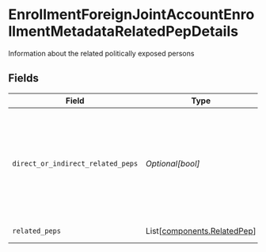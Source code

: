 # EnrollmentForeignJointAccountEnrollmentMetadataRelatedPepDetails

Information about the related politically exposed persons


## Fields

| Field                                                                                                 | Type                                                                                                  | Required                                                                                              | Description                                                                                           | Example                                                                                               |
| ----------------------------------------------------------------------------------------------------- | ----------------------------------------------------------------------------------------------------- | ----------------------------------------------------------------------------------------------------- | ----------------------------------------------------------------------------------------------------- | ----------------------------------------------------------------------------------------------------- |
| `direct_or_indirect_related_peps`                                                                     | *Optional[bool]*                                                                                      | :heavy_minus_sign:                                                                                    | Indication as to whether or not an account has direct or indirect related politically exposed persons | true                                                                                                  |
| `related_peps`                                                                                        | List[[components.RelatedPep](../../models/components/relatedpep.md)]                                  | :heavy_minus_sign:                                                                                    | Related Peps                                                                                          |                                                                                                       |